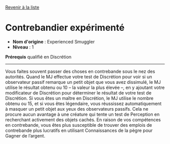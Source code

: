 [Revenir à la liste](list.md)

# Contrebandier expérimenté

 * **Nom d'origine** : Experienced Smuggler
 * **Niveau** : 1


<p><span id="ctl00_MainContent_DetailedOutput"><strong>Prérequis</strong> qualifié en Discrétion<br></span></p>
<hr>
<p>Vous faites souvent passer des choses en contrebande sous le nez des autorités. Quand le MJ effectue votre test de Discrétion pour voir si un observateur passif remarque un petit objet que vous avez dissimulé, le MJ utilise le résultat obtenu ou 10 – la valeur la plus élevée –, en y ajoutant votre modificateur de Discrétion pour déterminer le résultat de votre test de Discrétion. Si vous êtes un maître en Discrétion, le MJ utilise le nombre obtenu ou 15, et si vous êtes légendaire, vous réussissez automatiquement à masquer un petit objet aux yeux des observateurs passifs. Cela ne procure aucun avantage à une créature qui tente un test de Perception en recherchant activement des objets cachés. En raison de vos compétences en contrebande, vous êtes plus susceptible de trouver des emplois de contrebande plus lucratifs en utilisant Connaissances de la pègre pour Gagner de l’argent.&nbsp;</p>